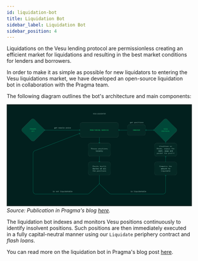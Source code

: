 ```yaml
---
id: liquidation-bot
title: Liquidation Bot 
sidebar_label: Liquidation Bot
sidebar_position: 4
---
```


Liquidations on the Vesu lending protocol are permissionless creating an efficient market for liquidations and resulting in the best market conditions for lenders and borrowers.

In order to make it as simple as possible for new liquidators to entering the Vesu liquidations market, we have developed an open-source liquidation bot in collaboration with the Pragma team.

The following diagram outlines the bot's architecture and main components:

![Vesu Liquidation Bot](./images/vesu-liquidation-bot.png)
_Source: Publication in Pragma's blog [here](https://blog.pragma.build/announcing-the-open-source-liquidation-bot-for-vesu/)._

The liquidation bot indexes and monitors Vesu positions continuously to identify insolvent positions. Such positions are then immediately executed in a fully capital-neutral manner using our `Liquidate` periphery contract and _flash loans_. 

You can read more on the liquidation bot in Pragma's blog post [here](https://blog.pragma.build/announcing-the-open-source-liquidation-bot-for-vesu/).
